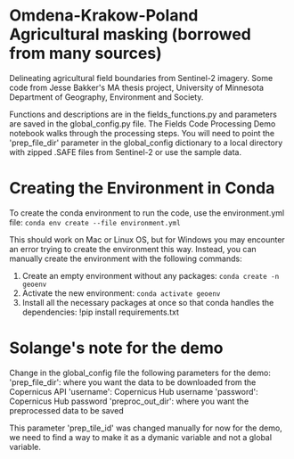 # Omdena-Krakow-Poland Agricultural masking (borrowed from many sources)
Delineating agricultural field boundaries from Sentinel-2 imagery. Some code from Jesse Bakker's MA thesis project, University of Minnesota Department of Geography, Environment and Society.

Functions and descriptions are in the fields_functions.py and parameters are saved in the global_config.py file. The Fields Code Processing Demo notebook walks through the processing steps. You will need to point the 'prep_file_dir' parameter in the global_config dictionary to a local directory with zipped .SAFE files from Sentinel-2 or use the sample data.

# Creating the Environment in Conda
To create the conda environment to run the code, use the environment.yml file:
`conda env create --file environment.yml`

This should work on Mac or Linux OS, but for Windows you may encounter an error trying to create the environment this way.
Instead, you can manually create the environment with the following commands:
  1. Create an empty environment without any packages:
  `conda create -n geoenv`
  2. Activate the new environment:
  `conda activate geoenv`
  3. Install all the necessary packages at once so that conda handles the dependencies:
  !pip install requirements.txt

# Solange's note for the demo

Change in the global_config file the following parameters for the demo:
'prep_file_dir': where you want the data to be downloaded from the Copernicus API
'username': Copernicus Hub username
'password': Copernicus Hub password
'preproc_out_dir': where you want the preprocessed data to be saved


This parameter 'prep_tile_id' was changed manually for now for the demo, we need to find a way to make it as a dymanic variable and not a global variable.

